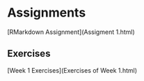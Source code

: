 
# Assignments

[RMarkdown Assignment](Assigment 1.html)

## Exercises

[Week 1 Exercises](Exercises of Week 1.html)
